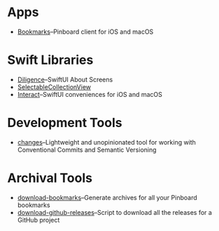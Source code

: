 # Apps

- [Bookmarks](https://github.com/inseven/bookmarks)–Pinboard client for iOS and macOS

# Swift Libraries

- [Diligence](https://github.com/inseven/diligence)–SwiftUI About Screens
- [SelectableCollectionView](https://github.com/jbmorley/selectablecollectionview)
- [Interact](https://github.com/jbmorley/interact)–SwiftUI conveniences for iOS and macOS

# Development Tools

- [changes](https://github.com/jbmorley/changes)–Lightweight and unopinionated tool for working with Conventional Commits and Semantic Versioning
 
# Archival Tools

- [download-bookmarks](https://github.com/jbmorley/download-bookmarks)–Generate archives for all your Pinboard bookmarks
- [download-github-releases](https://github.com/jbmorley/download-github-releases)–Script to download all the releases for a GitHub project


